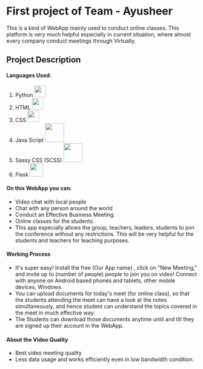 # First project of Team - Ayusheer 

This is a kind of WebApp mainly used to conduct online classes. This platform is very much helpful especially in current situation, where almost every company conduct meetings through Virtually.

## Project Description

#### Languages Used:

1) Python <a href="https://www.python.org/" target="_blank" ><img src="https://github.com/Sudarshan-Mech/SCL_Maxo/blob/main/static/images/python%20logo.png" width= 30></a>
2) HTML <a href="https://html.com/"><img src="https://github.com/Sudarshan-Mech/SCL_Maxo/blob/main/static/images/HTML%20logo.png" width= 30></a>
3) CSS  <a href="https://html.com/"><img src="https://github.com/Sudarshan-Mech/SCL_Maxo/blob/main/static/images/CSS%20logo.png" width= 30></a>
4) Java Script <a href="https://developer.mozilla.org/en-US/docs/Web/JavaScript"><img src="https://github.com/Sudarshan-Mech/SCL_Maxo/blob/main/static/images/JS%20logo.png" width= 50></a>
5) Sassy CSS (SCSS) <a href="https://html.com/"><img src="https://github.com/Sudarshan-Mech/SCL_Maxo/blob/main/static/images/SCSS%20logo.jpg" width= 50></a>
6) Flask <a href="https://flask.palletsprojects.com/en/1.1.x/"><img src="https://github.com/RajathPrabhu221/SCL_Maxo/blob/main/static/images/Flask%20logo.jpg" width= 35></a>

#### On this WebApp you can:
- Video chat with local people
- Chat with any person around the world
- Conduct an Effective Business Meeting. 
- Online classes for the students.
- This app especially allows the group, teachers, leaders, students to join the conference without any restrictions. This will be very helpful for the students and teachers for teaching purposes.

#### Working Process
- It's super easy! Install the free (Our App name) , click on "New Meeting," and invite up to (number of people) people to join you on video! Connect with anyone on Android based phones and tablets, other mobile devices, Windows.
- You can upload documents for today's meet (for online class), so that the students attending the meet can have a look at the notes simultaneously, and hence student can understand the topics covered in the meet in much effective way.
- The Students can download those documents anytime until and till they are signed up their account in the WebApp.


#### About the Video Quality
- Best video meeting quality
- Less data usage and works efficiently even in low bandwidth condition.
